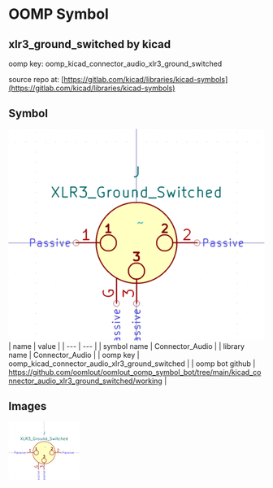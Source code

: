 # OOMP Symbol  
## xlr3_ground_switched  by kicad  
  
oomp key: oomp_kicad_connector_audio_xlr3_ground_switched  
  
source repo at: [https://gitlab.com/kicad/libraries/kicad-symbols](https://gitlab.com/kicad/libraries/kicad-symbols)  
## Symbol  
  
[![working.png](working_600.png)](working.png)  
| name | value | 
| --- | --- | 
| symbol name | Connector_Audio | 
| library name | Connector_Audio | 
| oomp key | oomp_kicad_connector_audio_xlr3_ground_switched | 
| oomp bot github | https://github.com/oomlout/oomlout_oomp_symbol_bot/tree/main/kicad_connector_audio_xlr3_ground_switched/working | 
## Images  
  
[![working.png](working_140.png)](working.png)  
